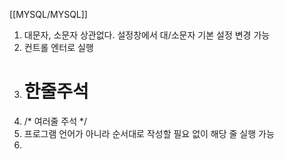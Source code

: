 [[MYSQL/MYSQL]]
1. 대문자, 소문자 상관없다. 설정창에서 대/소문자 기본 설정 변경 가능 
2. 컨트롤 엔터로 실행
3. # 한줄주석
4. /*
	 여러줄 주석
	 \*/
5. 프로그램 언어가 아니라 순서대로 작성할 필요 없이 해당 줄 실행 가능
6. 
